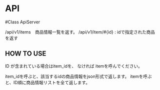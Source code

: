 # API

#Class ApiServer

/api/v1/items　商品情報一覧を返す。
/api/v1/item/#{id} : idで指定された商品を返す 
## HOW TO USE
ID が含まれている場合はitem_idを、
なければ itemを呼んでください。

item_idを呼ぶと、該当するidの商品情報をjson形式で返します。
itemを呼ぶと、ID順に商品情報リストを全て返します。







